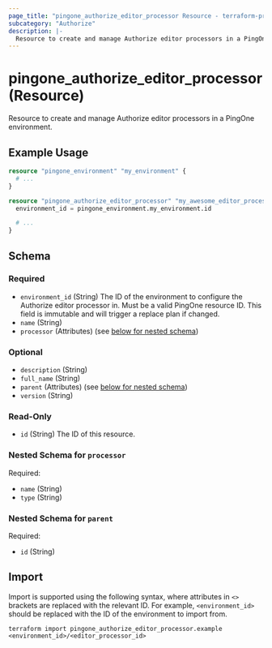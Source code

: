 ```yaml
---
page_title: "pingone_authorize_editor_processor Resource - terraform-provider-pingone"
subcategory: "Authorize"
description: |-
  Resource to create and manage Authorize editor processors in a PingOne environment.
---
```


# pingone_authorize_editor_processor (Resource)

Resource to create and manage Authorize editor processors in a PingOne environment.

## Example Usage

```terraform
resource "pingone_environment" "my_environment" {
  # ...
}

resource "pingone_authorize_editor_processor" "my_awesome_editor_processor" {
  environment_id = pingone_environment.my_environment.id

  # ...
}
```

<!-- schema generated by tfplugindocs -->
## Schema

### Required

- `environment_id` (String) The ID of the environment to configure the Authorize editor processor in.  Must be a valid PingOne resource ID.  This field is immutable and will trigger a replace plan if changed.
- `name` (String)
- `processor` (Attributes) (see [below for nested schema](#nestedatt--processor))

### Optional

- `description` (String)
- `full_name` (String)
- `parent` (Attributes) (see [below for nested schema](#nestedatt--parent))
- `version` (String)

### Read-Only

- `id` (String) The ID of this resource.

<a id="nestedatt--processor"></a>
### Nested Schema for `processor`

Required:

- `name` (String)
- `type` (String)


<a id="nestedatt--parent"></a>
### Nested Schema for `parent`

Required:

- `id` (String)

## Import

Import is supported using the following syntax, where attributes in `<>` brackets are replaced with the relevant ID.  For example, `<environment_id>` should be replaced with the ID of the environment to import from.

```shell
terraform import pingone_authorize_editor_processor.example <environment_id>/<editor_processor_id>
```
